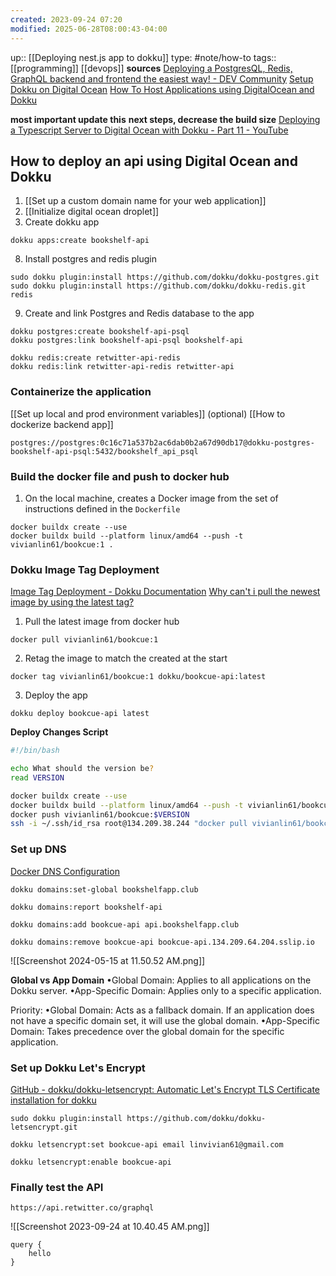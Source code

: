 ```yaml
---
created: 2023-09-24 07:20
modified: 2025-06-28T08:00:43-04:00
---
```

up:: [[Deploying nest.js app to dokku]]
type: #note/how-to 
tags:: [[programming]] [[devops]]
**sources**
[Deploying a PostgresQL, Redis, GraphQL backend and frontend the easiest way! - DEV Community](https://dev.to/lastnameswayne/deploying-a-postgresql-redis-graphql-backend-and-frontend-the-easiest-way-4gob)
[Setup Dokku on Digital Ocean](https://robertcooper.me/post/setup-dokku-digital-ocean)
[How To Host Applications using DigitalOcean and Dokku](https://auth0.com/blog/hosting-applications-using-digitalocean-and-dokku/)

**most important update this**
**next steps, decrease the build size**
[Deploying a Typescript Server to Digital Ocean with Dokku - Part 11 - YouTube](https://www.youtube.com/watch?v=AdHwBKKQHZ4&list=PLN3n1USn4xlnfJIQBa6bBjjiECnk6zL6s&index=13)
## How to deploy an api using Digital Ocean and Dokku

1. [[Set up a custom domain name for your web application]]
2. [[Initialize digital ocean droplet]]
3. Create dokku app
```
dokku apps:create bookshelf-api
```
8. Install postgres and redis plugin
```
sudo dokku plugin:install https://github.com/dokku/dokku-postgres.git
sudo dokku plugin:install https://github.com/dokku/dokku-redis.git redis
```
9. Create and link Postgres and Redis database to the app
```
dokku postgres:create bookshelf-api-psql
dokku postgres:link bookshelf-api-psql bookshelf-api
```

```
dokku redis:create retwitter-api-redis
dokku redis:link retwitter-api-redis retwitter-api
```
### Containerize the application
[[Set up local and prod environment variables]] (optional)
[[How to dockerize backend app]]

```
postgres://postgres:0c16c71a537b2ac6dab0b2a67d90db17@dokku-postgres-bookshelf-api-psql:5432/bookshelf_api_psql
```
### Build the docker file and push to docker hub
1. On the local machine, creates a Docker image from the set of instructions defined in the `Dockerfile`
```
docker buildx create --use
docker buildx build --platform linux/amd64 --push -t vivianlin61/bookcue:1 .
```

### Dokku Image Tag Deployment
[Image Tag Deployment - Dokku Documentation](https://dokku.com/docs~v0.8.2/deployment/methods/images/)
[Why can't i pull the newest image by using the latest tag?](https://cloud.ibm.com/docs/Registry?topic=Registry-troubleshoot-docker-latest)
1. Pull the latest image from docker hub
```
docker pull vivianlin61/bookcue:1
```
2. Retag the image to match the created at the start
```
docker tag vivianlin61/bookcue:1 dokku/bookcue-api:latest
```
3. Deploy the app
```
dokku deploy bookcue-api latest
```
**Deploy Changes Script**
``` bash
#!/bin/bash

echo What should the version be?
read VERSION

docker buildx create --use
docker buildx build --platform linux/amd64 --push -t vivianlin61/bookcue:$VERSION .
docker push vivianlin61/bookcue:$VERSION
ssh -i ~/.ssh/id_rsa root@134.209.38.244 "docker pull vivianlin61/bookcue:$VERSION && docker tag vivianlin61/bookcue:$VERSION dokku/api:$VERSION && dokku deploy api $VERSION"

```
### Set up DNS
[Docker DNS Configuration](https://dokku.com/docs~v0.11.6/configuration/domains/)
```
dokku domains:set-global bookshelfapp.club
```

```
dokku domains:report bookshelf-api
```

```
dokku domains:add bookcue-api api.bookshelfapp.club
```

```
dokku domains:remove bookcue-api bookcue-api.134.209.64.204.sslip.io
```

![[Screenshot 2024-05-15 at 11.50.52 AM.png]]


**Global vs App Domain**
•Global Domain: Applies to all applications on the Dokku server.
 •App-Specific Domain: Applies only to a specific application.

 Priority:
 •Global Domain: Acts as a fallback domain. If an application does not have a specific domain set, it will use the global domain.
 •App-Specific Domain: Takes precedence over the global domain for the specific application.
### Set up Dokku Let's Encrypt
[GitHub - dokku/dokku-letsencrypt: Automatic Let's Encrypt TLS Certificate installation for dokku](https://github.com/dokku/dokku-letsencrypt)
```
sudo dokku plugin:install https://github.com/dokku/dokku-letsencrypt.git
```

```
dokku letsencrypt:set bookcue-api email linvivian61@gmail.com
```

```
dokku letsencrypt:enable bookcue-api
```


### Finally test the API
```
https://api.retwitter.co/graphql
```
![[Screenshot 2023-09-24 at 10.40.45 AM.png]]
```
query {
	hello
}
```
